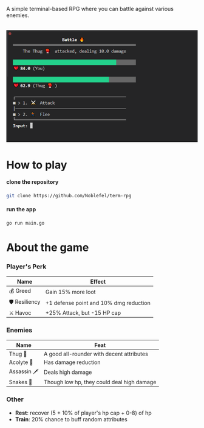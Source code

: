 A simple terminal-based RPG where you can battle against various enemies.

<br>
<img src="https://github.com/Noblefel/term-rpg/blob/main/sample.PNG">
<br>

# How to play

#### clone the repository
```bash
git clone https://github.com/Noblefel/term-rpg
``` 

#### run the app 
```sh
go run main.go
```

# About the game

### Player's Perk
| Name | Effect |
| -------- | ------- |  
| 💰 Greed | Gain 15% more loot |
| 🛡️ Resiliency | +1 defense point and 10% dmg reduction |
| ⚔️ Havoc | +25% Attack, but -15 HP cap|

### Enemies
| Name | Feat |
| -------- | ------- |  
| Thug 🥊 | A good all-rounder with decent attributes |
| Acolyte 🧙| Has damage reduction |
| Assassin 🗡️| Deals high damage |
| Snakes 🐍 | Though low hp, they could deal high damage |

### Other
- **Rest**: recover (5 + 10% of player's hp cap + 0-8) of hp
- **Train**: 20% chance to buff random attributes